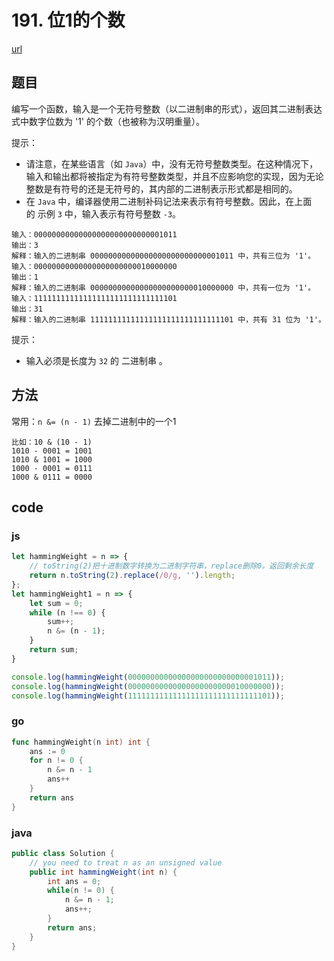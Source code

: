 # 191. 位1的个数

[url](https://leetcode-cn.com/problems/number-of-1-bits/)


## 题目

编写一个函数，输入是一个无符号整数（以二进制串的形式），返回其二进制表达式中数字位数为 '1' 的个数（也被称为汉明重量）。

提示：

- 请注意，在某些语言（如 `Java`）中，没有无符号整数类型。在这种情况下，输入和输出都将被指定为有符号整数类型，并且不应影响您的实现，因为无论整数是有符号的还是无符号的，其内部的二进制表示形式都是相同的。
- 在 `Java` 中，编译器使用二进制补码记法来表示有符号整数。因此，在上面的 示例 `3` 中，输入表示有符号整数 `-3`。


```
输入：00000000000000000000000000001011
输出：3
解释：输入的二进制串 00000000000000000000000000001011 中，共有三位为 '1'。
输入：00000000000000000000000010000000
输出：1
解释：输入的二进制串 00000000000000000000000010000000 中，共有一位为 '1'。
输入：11111111111111111111111111111101
输出：31
解释：输入的二进制串 11111111111111111111111111111101 中，共有 31 位为 '1'。
```
提示：

- 输入必须是长度为 `32` 的 二进制串 。

## 方法

常用：`n &= (n - 1)` 去掉二进制中的一个1

```
比如：10 & (10 - 1)
1010 - 0001 = 1001
1010 & 1001 = 1000
1000 - 0001 = 0111
1000 & 0111 = 0000
```

## code

### js

```js
let hammingWeight = n => {
    // toString(2)把十进制数字转换为二进制字符串，replace删除0，返回剩余长度
    return n.toString(2).replace(/0/g, '').length;
};
let hammingWeight1 = n => {
    let sum = 0;
    while (n !== 0) {
        sum++;
        n &= (n - 1);
    }
    return sum;
}

console.log(hammingWeight(00000000000000000000000000001011));
console.log(hammingWeight(00000000000000000000000010000000));
console.log(hammingWeight(11111111111111111111111111111101));
```

### go

```go
func hammingWeight(n int) int {
	ans := 0
	for n != 0 {
		n &= n - 1
		ans++
	}
	return ans
}
```

### java

```java
public class Solution {
    // you need to treat n as an unsigned value
    public int hammingWeight(int n) {
        int ans = 0;
        while(n != 0) {
            n &= n - 1;
            ans++;
        }
        return ans;
    }
}
```

